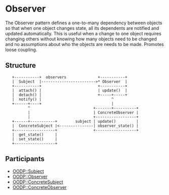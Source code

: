 Observer
========
The Observer pattern defines a one-to-many dependency between objects so that
when one object changes state, all its dependents are notified and
updated automatically. This is useful when a change to one object
requires changing others without knowing how many objects need to be
changed and no assumptions about who the objects are needs to be made.
Promotes loose coupling.

Structure
---------
```
   +-----------+  observers              +-----------+
   |  Subject  |------------------------>* Observer  |
   +-----------+                         +-----------+
   |  attach() |                         | update()  |
   |  detach() |                         +-----+-----+
   |  notify() |                               ^
   +------+----+                               |
          ^                            +-------+----------+
          |                            | ConcreteObserver |
          |                            +------------------+
   +------+-----------+        subject | update()         |
   |  ConcreteSubject |<---------------| observer_state() |
   +------------------+                +------------------+
   |  get_state()     |
   |  set_state()     |
   +------------------+
```

Participants
------------
* [OODP::Subject](/lib/OODP/Subject.pm)
* [OODP::Observer](/lib/OODP/Observer.pm)
* [OODP::ConcreteSubject](/lib/OODP/ConcreteSubject.pm)
* [OODP::ConcreteObserver](/lib/OODP/ConcreteObserver.pm)

